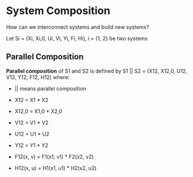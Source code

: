 # System Composition

How can we interconnect systems and build new systems?

Let Si = (Xi, Xi,0, Ui, Vi, Yi, Fi, Hi), i = {1, 2} be two systems

## Parallel Composition

**Parallel composition** of S1 and S2 is defined by S1 || S2 = (X12, X12,0, U12, V12, Y12, F12, H12) where:

- || means parallel composition
- X12 = X1 * X2
- X12,0 = X1,0 * X2,0
- V12 = V1 * V2
- U12 = U1 * U2
- Y12 = Y1 * Y2

- F12(x, v) = F1(x1, v1) * F2(x2, v2)
- H12(x, u) = H1(x1, u1) * H2(x2, u2)